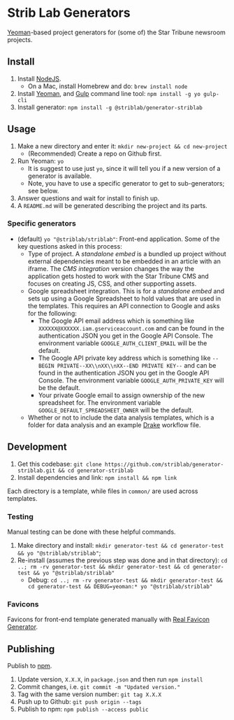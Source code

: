 # Strib Lab Generators

[Yeoman](http://yeoman.io/)-based project generators for (some of) the Star Tribune newsroom projects.

## Install

1.  Install [NodeJS](https://nodejs.org/en/).
    - On a Mac, install Homebrew and do: `brew install node`
1.  Install [Yeoman](http://yeoman.io/), and [Gulp](https://gulpjs.com/) command line tool: `npm install -g yo gulp-cli`
1.  Install generator: `npm install -g @striblab/generator-striblab`

## Usage

1.  Make a new directory and enter it: `mkdir new-project && cd new-project`
    - (Recommended) Create a repo on Github first.
1.  Run Yeoman: `yo`
    - It is suggest to use just `yo`, since it will tell you if a new version of a generator is available.
    - Note, you have to use a specific generator to get to sub-generators; see below.
1.  Answer questions and wait for install to finish up.
1.  A `README.md` will be generated describing the project and its parts.

### Specific generators

- (default) `yo "@striblab/striblab"`: Front-end application. Some of the key questions asked in this process:
  - Type of project. A _standalone embed_ is a bundled up project without external dependencies meant to be embedded in an article with an iframe. The _CMS integration_ version changes the way the application gets hosted to work with the Star Tribune CMS and focuses on creating JS, CSS, and other supporting assets.
  - Google spreadsheet integration. This is for a _standalone embed_ and sets up using a Google Spreadsheet to hold values that are used in the templates. This requires an API connection to Google and asks for the following:
    - The Google API email address which is something like `XXXXXX@XXXXXX.iam.gserviceaccount.com` and can be found in the authentication JSON you get in the Google API Console. The environment variable `GOOGLE_AUTH_CLIENT_EMAIL` will be the default.
    - The Google API private key address which is something like `--BEGIN PRIVATE--XX\\nXX\\nXX--END PRIVATE KEY--` and can be found in the authentication JSON you get in the Google API Console. The environment variable `GOOGLE_AUTH_PRIVATE_KEY` will be the default.
    - Your private Google email to assign ownership of the new spreadsheet for. The environment variable `GOOGLE_DEFAULT_SPREADSHEET_OWNER` will be the default.
  - Whether or not to include the data analysis templates, which is a folder for data analysis and an example [Drake](https://github.com/Factual/drake) workflow file.

## Development

1.  Get this codebase: `git clone https://github.com/striblab/generator-striblab.git && cd generator-striblab`
1.  Install dependencies and link: `npm install && npm link`

Each directory is a template, while files in `common/` are used across templates.

### Testing

Manual testing can be done with these helpful commands.

1.  Make directory and install: `mkdir generator-test && cd generator-test && yo "@striblab/striblab"`;
1.  Re-install (assumes the previous step was done and in that directory): `cd ..; rm -rv generator-test && mkdir generator-test && cd generator-test && yo "@striblab/striblab"`
    - Debug: `cd ..; rm -rv generator-test && mkdir generator-test && cd generator-test && DEBUG=yeoman:* yo "@striblab/striblab"`

### Favicons

Favicons for front-end template generated manually with [Real Favicon Generator](https://realfavicongenerator.net/).

## Publishing

Publish to [npm](https://www.npmjs.com/package/@striblab/generator-striblab).

1.  Update version, `X.X.X`, in `package.json` and then run `npm install`
1.  Commit changes, i.e. `git commit -m "Updated version."`
1.  Tag with the same version number: `git tag X.X.X`
1.  Push up to Github: `git push origin --tags`
1.  Publish to npm: `npm publish --access public`
